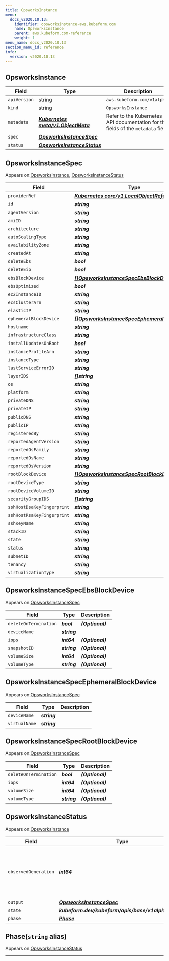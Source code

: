 ```yaml
---
title: OpsworksInstance
menu:
  docs_v2020.10.13:
    identifier: opsworksinstance-aws.kubeform.com
    name: OpsworksInstance
    parent: aws.kubeform.com-reference
    weight: 1
menu_name: docs_v2020.10.13
section_menu_id: reference
info:
  version: v2020.10.13
---
```


## OpsworksInstance
| Field | Type | Description |
| ------ | ----- | ----------- |
| `apiVersion` | string | `aws.kubeform.com/v1alpha1` |
|    `kind` | string | `OpsworksInstance` |
| `metadata` | ***[Kubernetes meta/v1.ObjectMeta](https://kubernetes.io/docs/reference/generated/kubernetes-api/v1.13/#objectmeta-v1-meta)***|Refer to the Kubernetes API documentation for the fields of the `metadata` field.|
| `spec` | ***[OpsworksInstanceSpec](#opsworksinstancespec)***||
| `status` | ***[OpsworksInstanceStatus](#opsworksinstancestatus)***||
## OpsworksInstanceSpec

Appears on:[OpsworksInstance](#opsworksinstance), [OpsworksInstanceStatus](#opsworksinstancestatus)

| Field | Type | Description |
| ------ | ----- | ----------- |
| `providerRef` | ***[Kubernetes core/v1.LocalObjectReference](https://kubernetes.io/docs/reference/generated/kubernetes-api/v1.13/#localobjectreference-v1-core)***||
| `id` | ***string***||
| `agentVersion` | ***string***| ***(Optional)*** |
| `amiID` | ***string***| ***(Optional)*** |
| `architecture` | ***string***| ***(Optional)*** |
| `autoScalingType` | ***string***| ***(Optional)*** |
| `availabilityZone` | ***string***| ***(Optional)*** |
| `createdAt` | ***string***| ***(Optional)*** |
| `deleteEbs` | ***bool***| ***(Optional)*** |
| `deleteEip` | ***bool***| ***(Optional)*** |
| `ebsBlockDevice` | ***[[]OpsworksInstanceSpecEbsBlockDevice](#opsworksinstancespecebsblockdevice)***| ***(Optional)*** |
| `ebsOptimized` | ***bool***| ***(Optional)*** |
| `ec2InstanceID` | ***string***| ***(Optional)*** |
| `ecsClusterArn` | ***string***| ***(Optional)*** |
| `elasticIP` | ***string***| ***(Optional)*** |
| `ephemeralBlockDevice` | ***[[]OpsworksInstanceSpecEphemeralBlockDevice](#opsworksinstancespecephemeralblockdevice)***| ***(Optional)*** |
| `hostname` | ***string***| ***(Optional)*** |
| `infrastructureClass` | ***string***| ***(Optional)*** |
| `installUpdatesOnBoot` | ***bool***| ***(Optional)*** |
| `instanceProfileArn` | ***string***| ***(Optional)*** |
| `instanceType` | ***string***| ***(Optional)*** |
| `lastServiceErrorID` | ***string***| ***(Optional)*** |
| `layerIDS` | ***[]string***||
| `os` | ***string***| ***(Optional)*** |
| `platform` | ***string***| ***(Optional)*** |
| `privateDNS` | ***string***| ***(Optional)*** |
| `privateIP` | ***string***| ***(Optional)*** |
| `publicDNS` | ***string***| ***(Optional)*** |
| `publicIP` | ***string***| ***(Optional)*** |
| `registeredBy` | ***string***| ***(Optional)*** |
| `reportedAgentVersion` | ***string***| ***(Optional)*** |
| `reportedOsFamily` | ***string***| ***(Optional)*** |
| `reportedOsName` | ***string***| ***(Optional)*** |
| `reportedOsVersion` | ***string***| ***(Optional)*** |
| `rootBlockDevice` | ***[[]OpsworksInstanceSpecRootBlockDevice](#opsworksinstancespecrootblockdevice)***| ***(Optional)*** |
| `rootDeviceType` | ***string***| ***(Optional)*** |
| `rootDeviceVolumeID` | ***string***| ***(Optional)*** |
| `securityGroupIDS` | ***[]string***| ***(Optional)*** |
| `sshHostDsaKeyFingerprint` | ***string***| ***(Optional)*** |
| `sshHostRsaKeyFingerprint` | ***string***| ***(Optional)*** |
| `sshKeyName` | ***string***| ***(Optional)*** |
| `stackID` | ***string***||
| `state` | ***string***| ***(Optional)*** |
| `status` | ***string***| ***(Optional)*** |
| `subnetID` | ***string***| ***(Optional)*** |
| `tenancy` | ***string***| ***(Optional)*** |
| `virtualizationType` | ***string***| ***(Optional)*** |
## OpsworksInstanceSpecEbsBlockDevice

Appears on:[OpsworksInstanceSpec](#opsworksinstancespec)

| Field | Type | Description |
| ------ | ----- | ----------- |
| `deleteOnTermination` | ***bool***| ***(Optional)*** |
| `deviceName` | ***string***||
| `iops` | ***int64***| ***(Optional)*** |
| `snapshotID` | ***string***| ***(Optional)*** |
| `volumeSize` | ***int64***| ***(Optional)*** |
| `volumeType` | ***string***| ***(Optional)*** |
## OpsworksInstanceSpecEphemeralBlockDevice

Appears on:[OpsworksInstanceSpec](#opsworksinstancespec)

| Field | Type | Description |
| ------ | ----- | ----------- |
| `deviceName` | ***string***||
| `virtualName` | ***string***||
## OpsworksInstanceSpecRootBlockDevice

Appears on:[OpsworksInstanceSpec](#opsworksinstancespec)

| Field | Type | Description |
| ------ | ----- | ----------- |
| `deleteOnTermination` | ***bool***| ***(Optional)*** |
| `iops` | ***int64***| ***(Optional)*** |
| `volumeSize` | ***int64***| ***(Optional)*** |
| `volumeType` | ***string***| ***(Optional)*** |
## OpsworksInstanceStatus

Appears on:[OpsworksInstance](#opsworksinstance)

| Field | Type | Description |
| ------ | ----- | ----------- |
| `observedGeneration` | ***int64***| ***(Optional)*** Resource generation, which is updated on mutation by the API Server.|
| `output` | ***[OpsworksInstanceSpec](#opsworksinstancespec)***| ***(Optional)*** |
| `state` | ***kubeform.dev/kubeform/apis/base/v1alpha1.State***| ***(Optional)*** |
| `phase` | ***[Phase](#phase)***| ***(Optional)*** |
## Phase(`string` alias)

Appears on:[OpsworksInstanceStatus](#opsworksinstancestatus)

---
